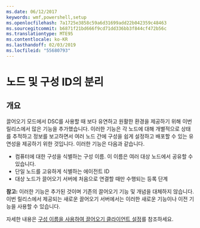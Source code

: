 ```yaml
---
ms.date: 06/12/2017
keywords: wmf,powershell,setup
ms.openlocfilehash: 7a1725e3858c59a6d31699add22b042359c48463
ms.sourcegitcommit: b6871f21bd666f9cd71dd336bb3f844cf472b56c
ms.translationtype: MTE95
ms.contentlocale: ko-KR
ms.lasthandoff: 02/03/2019
ms.locfileid: "55680793"
---
```

# <a name="separation-of-node-and-configuration-ids"></a>노드 및 구성 ID의 분리

## <a name="overview"></a>개요

끌어오기 모드에서 DSC를 사용할 때 보다 유연하고 원활한 환경을 제공하기 위해 이번 릴리스에서 많은 기능을 추가했습니다. 이러한 기능은 각 노드에 대해 개별적으로 상태를 추적하고 정보를 보고하면서 여러 노드 간에 구성을 쉽게 설정하고 배포할 수 있는 유연성을 제공하기 위한 것입니다.
이러한 기능은 다음과 같습니다.

* 컴퓨터에 대한 구성을 식별하는 구성 이름. 이 이름은 여러 대상 노드에서 공유할 수 있습니다.
* 단일 노드를 고유하게 식별하는 에이전트 ID
* 대상 노드가 끌어오기 서버에 처음으로 연결할 때만 수행되는 등록 단계

**참고:** 이러한 기능은 추가된 것이며 기존의 끌어오기 기능 및 개념을 대체하지 않습니다. 이번 릴리스에서 제공되는 새로운 끌어오기 서버에서는 이러한 새로운 기능이나 이전 기능을 사용할 수 있습니다.

자세한 내용은 [구성 이름을 사용하여 끌어오기 클라이언트 설정](https://msdn.microsoft.com/powershell/dsc/pullclientconfignames)를 참조하세요.
